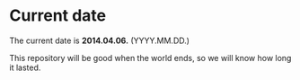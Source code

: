 # Current date

The current date is **2014.04.06.** (YYYY.MM.DD.)

This repository will be good when the world ends, so we will know how long it lasted.